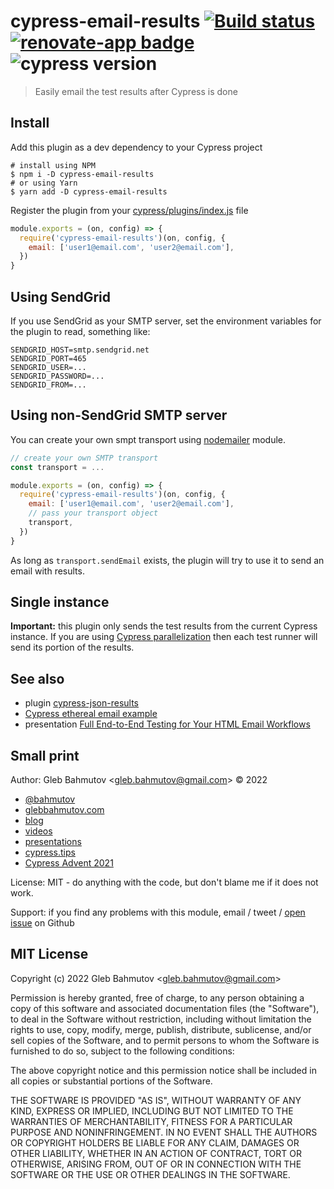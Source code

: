 # cypress-email-results [![Build status][ci image]][ci url] [![renovate-app badge][renovate-badge]][renovate-app] ![cypress version](https://img.shields.io/badge/cypress-9.4.1-brightgreen)

> Easily email the test results after Cypress is done

## Install

Add this plugin as a dev dependency to your Cypress project

```
# install using NPM
$ npm i -D cypress-email-results
# or using Yarn
$ yarn add -D cypress-email-results
```

Register the plugin from your [cypress/plugins/index.js](./cypress/plugins/index.js) file

```js
module.exports = (on, config) => {
  require('cypress-email-results')(on, config, {
    email: ['user1@email.com', 'user2@email.com'],
  })
}
```

## Using SendGrid

If you use SendGrid as your SMTP server, set the environment variables for the plugin to read, something like:

```
SENDGRID_HOST=smtp.sendgrid.net
SENDGRID_PORT=465
SENDGRID_USER=...
SENDGRID_PASSWORD=...
SENDGRID_FROM=...
```

## Using non-SendGrid SMTP server

You can create your own smpt transport using [nodemailer](https://nodemailer.com/about/) module.

```js
// create your own SMTP transport
const transport = ...

module.exports = (on, config) => {
  require('cypress-email-results')(on, config, {
    email: ['user1@email.com', 'user2@email.com'],
    // pass your transport object
    transport,
  })
}
```

As long as `transport.sendEmail` exists, the plugin will try to use it to send an email with results.

## Single instance

**Important:** this plugin only sends the test results from the current Cypress instance. If you are using [Cypress parallelization](https://on.cypress.io/parallelization) then each test runner will send its portion of the results.

## See also

- plugin [cypress-json-results](https://github.com/bahmutov/cypress-json-results)
- [Cypress ethereal email example](https://github.com/bahmutov/cypress-ethereal-email-example)
- presentation [Full End-to-End Testing for Your HTML Email Workflows](https://slides.com/bahmutov/email-testing)

## Small print

Author: Gleb Bahmutov &lt;gleb.bahmutov@gmail.com&gt; &copy; 2022

- [@bahmutov](https://twitter.com/bahmutov)
- [glebbahmutov.com](https://glebbahmutov.com)
- [blog](https://glebbahmutov.com/blog)
- [videos](https://www.youtube.com/glebbahmutov)
- [presentations](https://slides.com/bahmutov)
- [cypress.tips](https://cypress.tips)
- [Cypress Advent 2021](https://cypresstips.substack.com/)

License: MIT - do anything with the code, but don't blame me if it does not work.

Support: if you find any problems with this module, email / tweet /
[open issue](https://github.com/bahmutov/cypress-email-results/issues) on Github

## MIT License

Copyright (c) 2022 Gleb Bahmutov &lt;gleb.bahmutov@gmail.com&gt;

Permission is hereby granted, free of charge, to any person
obtaining a copy of this software and associated documentation
files (the "Software"), to deal in the Software without
restriction, including without limitation the rights to use,
copy, modify, merge, publish, distribute, sublicense, and/or sell
copies of the Software, and to permit persons to whom the
Software is furnished to do so, subject to the following
conditions:

The above copyright notice and this permission notice shall be
included in all copies or substantial portions of the Software.

THE SOFTWARE IS PROVIDED "AS IS", WITHOUT WARRANTY OF ANY KIND,
EXPRESS OR IMPLIED, INCLUDING BUT NOT LIMITED TO THE WARRANTIES
OF MERCHANTABILITY, FITNESS FOR A PARTICULAR PURPOSE AND
NONINFRINGEMENT. IN NO EVENT SHALL THE AUTHORS OR COPYRIGHT
HOLDERS BE LIABLE FOR ANY CLAIM, DAMAGES OR OTHER LIABILITY,
WHETHER IN AN ACTION OF CONTRACT, TORT OR OTHERWISE, ARISING
FROM, OUT OF OR IN CONNECTION WITH THE SOFTWARE OR THE USE OR
OTHER DEALINGS IN THE SOFTWARE.

[ci image]: https://github.com/bahmutov/cypress-email-results/workflows/ci/badge.svg?branch=main
[ci url]: https://github.com/bahmutov/cypress-email-results/actions
[renovate-badge]: https://img.shields.io/badge/renovate-app-blue.svg
[renovate-app]: https://renovateapp.com/
